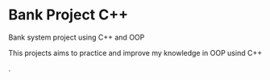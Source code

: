 # Bank Project C++

Bank system project using C++ and OOP

This projects aims to practice and improve my knowledge in OOP usind C++

.
